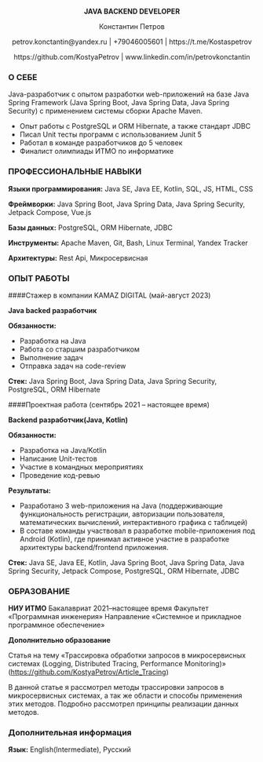 **<p align="center">JAVA BACKEND DEVELOPER</p>**

<p align="center">
Константин Петров
</p>
<p align="center">petrov.konctantin@yandex.ru | +79046005601 | https://t.me/Kostaspetrov</p>
<p align="center">https://github.com/KostyaPetrov | www.linkedin.com/in/petrovkonctantin</p>

### О СЕБЕ

Java-разработчик с опытом разработки web-приложений на базе Java Spring Framework (Java Spring Boot, Java Spring Data, Java Spring Security) с применением системы сборки Apache Maven.

- Опыт работы с PostgreSQL и ORM Hibernate, а также стандарт JDBC
- Писал Unit тесты программ с использованием Junit 5
- Работал в команде разработчиков до 5 человек
- Финалист олимпиады ИТМО по информатике

### ПРОФЕССИОНАЛЬНЫЕ НАВЫКИ

**Языки программирования:** Java SE, Java EE, Kotlin, SQL, JS, HTML, CSS

**Фреймворки:** Java Spring Boot, Java Spring Data, Java Spring Security, Jetpack Compose, Vue.js

**Базы данных:** PostgreSQL, ORM Hibernate, JDBC

**Инструменты:** Apache Maven, Git, Bash, Linux Terminal, Yandex Tracker

**Архитектуры:** Rest Api, Микросервисная

### ОПЫТ РАБОТЫ

####Стажер в компании KAMAZ DIGITAL (май-август 2023)

**Java backed разработчик**

**Обязанности:**
- Разработка на Java
-	Работа со старшим разработчиком
- Выполнение задач
- Отправка задач на code-review

**Стек:** Java Spring Boot, Java Spring Data, Java Spring Security, PostgreSQL, ORM Hibernate

####Проектная работа (сентябрь 2021 – настоящее время)

**Backend разработчик(Java, Kotlin)**

**Обязанности:**
-	Разработка на Java/Kotlin
-	Написание Unit-тестов
-	Участие в командных мероприятиях
-	Проведение код-ревью

**Результаты:**

- Разработано 3 web-приложения на Java (поддерживающие функциональность регистрации, авторизации пользователя, математических вычислений, интерактивного графика с таблицей)
- В составе команды участвовал в разработке mobile-приложения под Android (Kotlin), где принимал активное участие в разработке архитектуры backend/frontend приложения.

**Стек:** Java SE, Java EE, Kotlin, Java Spring Boot, Java Spring Data, Java Spring Security, Jetpack Compose, PostgreSQL, ORM Hibernate, JDBC

### ОБРАЗОВАНИЕ

**НИУ ИТМО**
Бакалавриат 2021–настоящее время
Факультет «Программная инженерия»
Направление «Системное и прикладное программное обеспечение»

**Дополнительно образование**

Статья на тему «Трассировка обработки запросов в микросервисных системах (Logging, Distributed Tracing, Performance Monitoring)» (https://github.com/KostyaPetrov/Article_Tracing)

В данной статье я рассмотрел методы трассировки запросов в микросервисных системах, а так же области и способы применения этих методов. Подробно рассмотрел принципы реализации данных методов.

### Дополнительная информация

**Язык:** English(Intermediate), Русский
